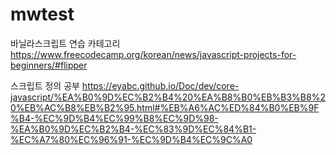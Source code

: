 # mwtest

바닐라스크립트 연습 카테고리
https://www.freecodecamp.org/korean/news/javascript-projects-for-beginners/#flipper

스크립트 정의 공부
https://eyabc.github.io/Doc/dev/core-javascript/%EA%B0%9D%EC%B2%B4%20%EA%B8%B0%EB%B3%B8%20%EB%AC%B8%EB%B2%95.html#%EB%A6%AC%ED%84%B0%EB%9F%B4-%EC%9D%B4%EC%99%B8%EC%9D%98-%EA%B0%9D%EC%B2%B4-%EC%83%9D%EC%84%B1-%EC%A7%80%EC%96%91-%EC%9D%B4%EC%9C%A0
